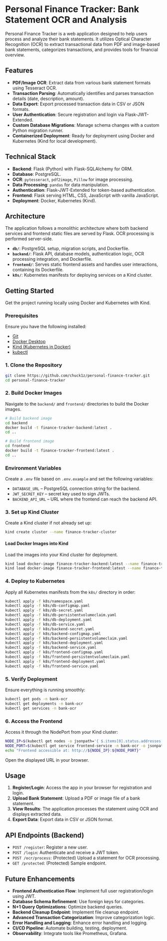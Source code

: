 # Personal Finance Tracker: Bank Statement OCR and Analysis

Personal Finance Tracker is a web application designed to help users process and analyze their bank statements. It utilizes Optical Character Recognition (OCR) to extract transactional data from PDF and image-based bank statements, categorizes transactions, and provides tools for financial overview.

## Features

- **PDF/Image OCR**: Extract data from various bank statement formats using Tesseract OCR.
- **Transaction Parsing**: Automatically identifies and parses transaction details (date, description, amount).
- **Data Export**: Export processed transaction data in CSV or JSON formats.
- **User Authentication**: Secure registration and login via Flask-JWT-Extended.
- **Custom Database Migrations**: Manage schema changes with a custom Python migration runner.
- **Containerized Deployment**: Ready for deployment using Docker and Kubernetes (Kind for local development).

## Technical Stack

- **Backend**: Flask (Python) with Flask-SQLAlchemy for ORM.
- **Database**: PostgreSQL.
- **OCR**: `pytesseract`, `pdf2image`, `Pillow` for image processing.
- **Data Processing**: `pandas` for data manipulation.
- **Authentication**: Flask-JWT-Extended for token-based authentication.
- **Frontend**: Flask serving HTML, CSS, JavaScript with vanilla JavaScript.
- **Deployment**: Docker, Kubernetes (Kind).

## Architecture

The application follows a monolithic architecture where both backend services and frontend static files are served by Flask. OCR processing is performed server-side.

- **`db/`**: PostgreSQL setup, migration scripts, and Dockerfile.
- **`backend/`**: Flask API, database models, authentication logic, OCR processing integration, and Dockerfile.
- **`frontend/`**: Serves static frontend assets and handles user interactions, containing its Dockerfile.
- **`k8s/`**: Kubernetes manifests for deploying services on a Kind cluster.

## Getting Started

Get the project running locally using Docker and Kubernetes with Kind.
### Prerequisites

Ensure you have the following installed:

- [Git](https://git-scm.com/book/en/v2/Getting-Started-Installing-Git)
- [Docker Desktop](https://www.docker.com/products/docker-desktop)
- [Kind (Kubernetes in Docker)](https://kind.sigs.k8s.io/docs/user/quick-start/#installation)
- [kubectl](https://kubernetes.io/docs/tasks/tools/install-kubectl/)

### 1. Clone the Repository

```bash
git clone https://github.com/chuck1z/personal-finance-tracker.git
cd personal-finance-tracker
```

### 2. Build Docker Images

Navigate to the `backend/` and `frontend/` directories to build the Docker images.
```bash
# Build backend image
cd backend
docker build -t finance-tracker-backend:latest .
cd ..

# Build frontend image
cd frontend
docker build -t finance-tracker-frontend:latest .
cd ..
```

### Environment Variables

Create a `.env` file based on `.env.example` and set the following variables:

- `DATABASE_URL` – PostgreSQL connection string for the backend.
- `JWT_SECRET_KEY` – secret key used to sign JWTs.
- `BACKEND_API_URL` – URL where the frontend can reach the backend API.

### 3. Set up Kind Cluster

Create a Kind cluster if not already set up:
```bash
kind create cluster --name finance-tracker-cluster
```

#### Load Docker Images into Kind

Load the images into your Kind cluster for deployment.
```bash
kind load docker-image finance-tracker-backend:latest --name finance-tracker-cluster
kind load docker-image finance-tracker-frontend:latest --name finance-tracker-cluster
```

### 4. Deploy to Kubernetes

Apply all Kubernetes manifests from the `k8s/` directory in order:
```bash
kubectl apply -f k8s/namespace.yaml
kubectl apply -f k8s/db-configmap.yaml
kubectl apply -f k8s/db-secret.yaml
kubectl apply -f k8s/db-persistentvolumeclaim.yaml
kubectl apply -f k8s/db-deployment.yaml
kubectl apply -f k8s/db-service.yaml
kubectl apply -f k8s/backend-secret.yaml
kubectl apply -f k8s/backend-configmap.yaml
kubectl apply -f k8s/backend-persistentvolumeclaim.yaml
kubectl apply -f k8s/backend-deployment.yaml
kubectl apply -f k8s/backend-service.yaml
kubectl apply -f k8s/frontend-configmap.yaml
kubectl apply -f k8s/frontend-persistentvolumeclaim.yaml
kubectl apply -f k8s/frontend-deployment.yaml
kubectl apply -f k8s/frontend-service.yaml
```

### 5. Verify Deployment

Ensure everything is running smoothly:
```bash
kubectl get pods -n bank-ocr
kubectl get deployments -n bank-ocr
kubectl get services -n bank-ocr
```

### 6. Access the Frontend

Access it through the NodePort from your Kind cluster:
```bash
NODE_IP=$(kubectl get nodes -o jsonpath='{ $.items[0].status.addresses[?(@.type=="InternalIP")].address }')
NODE_PORT=$(kubectl get service frontend-service -n bank-ocr -o jsonpath='{ .spec.ports[0].nodePort }')
echo "Frontend accessible at: http://${NODE_IP}:${NODE_PORT}"
```

Open the displayed URL in your browser.

## Usage

1. **Register/Login**: Access the app in your browser for registration and login.
2. **Upload Bank Statement**: Upload a PDF or image file of a bank statement.
3. **View Results**: The application processes the statement using OCR and displays extracted data.
4. **Export Data**: Export data in CSV or JSON format.

## API Endpoints (Backend)

- `POST /register`: Register a new user.
- `POST /login`: Authenticate and receive a JWT token.
- `POST /ocr/process`: (Protected) Upload a statement for OCR processing.
- `GET /protected`: (Protected) Sample endpoint.

## Future Enhancements

- **Frontend Authentication Flow**: Implement full user registration/login using JWT.
- **Database Schema Refinement**: Use foreign keys for categories.
- **N+1 Query Optimizations**: Optimize backend queries.
- **Backend Cleanup Endpoint**: Implement file cleanup endpoint.
- **Advanced Transaction Categorization**: Improve categorization logic.
- **Error Handling and Logging**: Enhance error handling and logging.
- **CI/CD Pipeline**: Automate building, testing, deployment.
- **Observability**: Integrate tools like Prometheus, Grafana.

